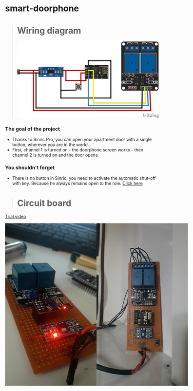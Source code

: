 # smart-doorphone

># Wiring diagram
>![Untitled Sketch 3_bb](https://raw.githubusercontent.com/equlibrino/smart-doorphone/main/image/door.png)

### The goal of the project
- Thanks to Sinric Pro, you can open your apartment door with a single button, wherever you are in the world.
- First, channel 1 is turned on - the doorphone screen works - then channel 2 is turned on and the door opens.

### You shouldn't forget
- There is no button in Sinric, you need to activate the automatic shut-off with key.
Because he always remains open to the role.
[Click here](image/auto_off.png)

># Circuit board
[Trial video](https://cdn.glitch.global/d03d2042-9967-4cf1-9859-fbce716a58fe/video.mp4?v=1712860379736)
<div style="display: flex;">
  <img src="https://raw.githubusercontent.com/equlibrino/smart-doorphone/main/image/card.jpg" alt="circuit board" style="width: 300px; height: auto;"/>
  <img src="https://raw.githubusercontent.com/equlibrino/smart-doorphone/main/image/card2.jpg" alt="circuit board" style="width: 300px; height: auto;"/>
</div>
